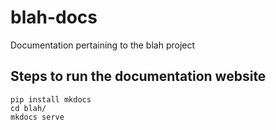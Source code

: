 # blah-docs
Documentation pertaining to the blah project

## Steps to run the documentation website
`pip install mkdocs`  
`cd blah/`  
`mkdocs serve`  
